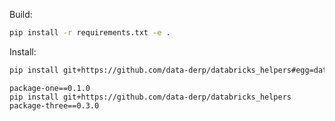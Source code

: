 

Build:
```bash
pip install -r requirements.txt -e .
```

Install:
```bash
pip install git+https://github.com/data-derp/databricks_helpers#egg=databricks_helpers
```

```text
package-one==0.1.0
pip install git+https://github.com/data-derp/databricks_helpers
package-three==0.3.0
```

